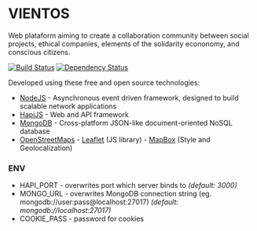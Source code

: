 ﻿# VIENTOS

Web plataform aiming to create a collaboration community between social projects, ethical companies, elements of the solidarity econonomy, and conscious citizens.

[![Build Status](https://travis-ci.org/ralexrdz/vientos.svg?branch=master)](https://travis-ci.org/ralexrdz/vientos)
[![Dependency Status](https://david-dm.org/ralexrdz/vientos.svg)](https://david-dm.org/ralexrdz/vientos)

Developed using these free and open source technologies:

* [NodeJS](http://nodejs.org/en/about) - Asynchronous event driven framework, designed to build scalable network applications
* [HapiJS](http://hapijs.com) - Web and API framework
* [MongoDB](http://www.mongodb.org) - Cross-platform JSON-like document-oriented NoSQL database
* [OpenStreetMaps](https://www.openstreetmap.org) - [Leaflet](http://leafletjs.com) (JS library)  - [MapBox](https://www.mapbox.com/) (Style and Geolocalization)

### ENV

* HAPI_PORT - overwrites port which server binds to *(default: 3000)*
* MONGO_URL - overwrites MongoDB connection string  (eg. mongodb://user:pass@localhost:27017) *(default: mongodb://localhost:27017)*
* COOKIE_PASS - password for cookies
